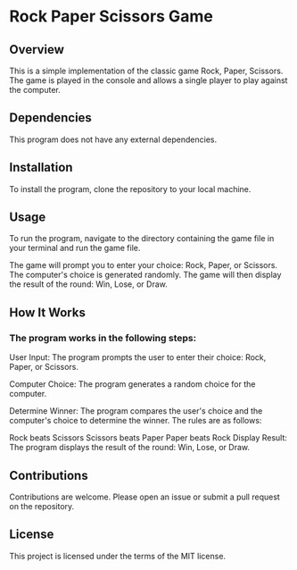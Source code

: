 # Rock Paper Scissors Game

## Overview
This is a simple implementation of the classic game Rock, Paper, Scissors. The game is played in the console and allows a single player to play against the computer.

## Dependencies
This program does not have any external dependencies.

## Installation
To install the program, clone the repository to your local machine.

## Usage
To run the program, navigate to the directory containing the game file in your terminal and run the game file.

The game will prompt you to enter your choice: Rock, Paper, or Scissors. The computer's choice is generated randomly. The game will then display the result of the round: Win, Lose, or Draw.

## How It Works
### The program works in the following steps:

User Input: The program prompts the user to enter their choice: Rock, Paper, or Scissors.

Computer Choice: The program generates a random choice for the computer.

Determine Winner: The program compares the user's choice and the computer's choice to determine the winner. The rules are as follows:

Rock beats Scissors
Scissors beats Paper
Paper beats Rock
Display Result: The program displays the result of the round: Win, Lose, or Draw.

## Contributions
Contributions are welcome. Please open an issue or submit a pull request on the repository.

## License
This project is licensed under the terms of the MIT license.